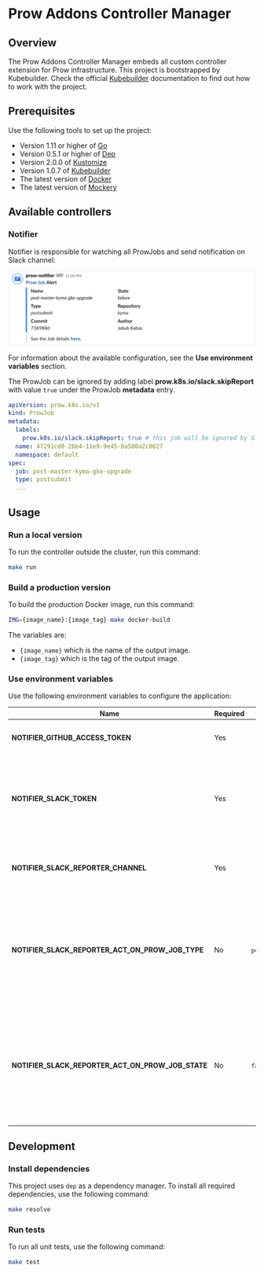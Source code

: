 # Prow Addons Controller Manager

## Overview

The Prow Addons Controller Manager embeds all custom controller extension for Prow infrastructure. This project is bootstrapped by Kubebuilder. Check the official [Kubebuilder](https://github.com/kubernetes-sigs/kubebuilder/tree/v1.0.7) documentation to find out how to work with the project. 

## Prerequisites

Use the following tools to set up the project:

* Version 1.11 or higher of [Go](https://golang.org/dl/)
* Version 0.5.1 or higher of [Dep](https://github.com/golang/dep)
* Version 2.0.0 of [Kustomize](https://github.com/kubernetes-sigs/kustomize)
* Version 1.0.7 of [Kubebuilder](https://github.com/kubernetes-sigs/kubebuilder)
* The latest version of [Docker](https://www.docker.com/)
* The latest version of [Mockery](https://github.com/vektra/mockery) 

## Available controllers

### Notifier
Notifier is responsible for watching all ProwJobs and send notification on Slack channel:

![](./docs/assets/slack_alert.png)

For information about the available configuration, see the **Use environment variables** section. 

The ProwJob can be ignored by adding label **prow.k8s.io/slack.skipReport** with value `true` under the ProwJob **metadata** entry. 
```yaml
apiVersion: prow.k8s.io/v1
kind: ProwJob
metadata:
  labels:
    prow.k8s.io/slack.skipReport: true # this job will be ignored by Slack reporter
  name: 47291cd0-2bb4-11e9-9e45-0a580a2c0027
  namespace: default
spec:
  job: post-master-kyma-gke-upgrade
  type: postsubmit
  ...
```

## Usage

### Run a local version

To run the controller outside the cluster, run this command:

```bash
make run
```

### Build a production version

To build the production Docker image, run this command:

```bash
IMG={image_name}:{image_tag} make docker-build
```

The variables are:

* `{image_name}` which is the name of the output image.
* `{image_tag}` which is the tag of the output image.

### Use environment variables
Use the following environment variables to configure the application:

| Name | Required | Default | Description |
|-----|---------|--------|------------|
| **NOTIFIER_GITHUB_ACCESS_TOKEN** | Yes |  | The GitHub token for querying GitHub api. |
| **NOTIFIER_SLACK_TOKEN** | Yes | | The Slack token used or publishing messages to Slack channel. Find more information [here](https://api.slack.com/docs/token-types#bot). |
| **NOTIFIER_SLACK_REPORTER_CHANNEL** | Yes |  | The Slack channel name where notification are posted. |
| **NOTIFIER_SLACK_REPORTER_ACT_ON_PROW_JOB_TYPE** | No | `periodic;postsubmit` | The names of the ProwJob types you want to observe. Multiple type names should be separated by comma or semicolon.
| **NOTIFIER_SLACK_REPORTER_ACT_ON_PROW_JOB_STATE** | No | `failure;error` | The names of the ProwJob states you want to observe. Multiple state names should be separated by comma or semicolon. 

## Development

### Install dependencies

This project uses `dep` as a dependency manager. To install all required dependencies, use the following command:
```bash
make resolve
```

### Run tests

To run all unit tests, use the following command:

```bash
make test
```
